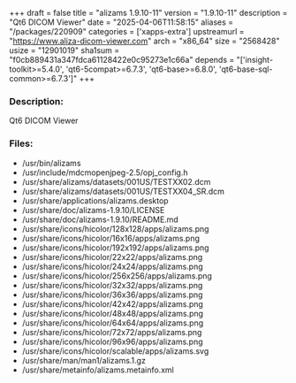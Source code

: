 +++
draft = false
title = "alizams 1.9.10-11"
version = "1.9.10-11"
description = "Qt6 DICOM Viewer"
date = "2025-04-06T11:58:15"
aliases = "/packages/220909"
categories = ['xapps-extra']
upstreamurl = "https://www.aliza-dicom-viewer.com"
arch = "x86_64"
size = "2568428"
usize = "12901019"
sha1sum = "f0cb889431a347fdca61128422e0c95273e1c66a"
depends = "['insight-toolkit>=5.4.0', 'qt6-5compat>=6.7.3', 'qt6-base>=6.8.0', 'qt6-base-sql-common>=6.7.3']"
+++
### Description: 
Qt6 DICOM Viewer

### Files: 
* /usr/bin/alizams
* /usr/include/mdcmopenjpeg-2.5/opj_config.h
* /usr/share/alizams/datasets/001US/TESTXX02.dcm
* /usr/share/alizams/datasets/001US/TESTXX04_SR.dcm
* /usr/share/applications/alizams.desktop
* /usr/share/doc/alizams-1.9.10/LICENSE
* /usr/share/doc/alizams-1.9.10/README.md
* /usr/share/icons/hicolor/128x128/apps/alizams.png
* /usr/share/icons/hicolor/16x16/apps/alizams.png
* /usr/share/icons/hicolor/192x192/apps/alizams.png
* /usr/share/icons/hicolor/22x22/apps/alizams.png
* /usr/share/icons/hicolor/24x24/apps/alizams.png
* /usr/share/icons/hicolor/256x256/apps/alizams.png
* /usr/share/icons/hicolor/32x32/apps/alizams.png
* /usr/share/icons/hicolor/36x36/apps/alizams.png
* /usr/share/icons/hicolor/42x42/apps/alizams.png
* /usr/share/icons/hicolor/48x48/apps/alizams.png
* /usr/share/icons/hicolor/64x64/apps/alizams.png
* /usr/share/icons/hicolor/72x72/apps/alizams.png
* /usr/share/icons/hicolor/96x96/apps/alizams.png
* /usr/share/icons/hicolor/scalable/apps/alizams.svg
* /usr/share/man/man1/alizams.1.gz
* /usr/share/metainfo/alizams.metainfo.xml
